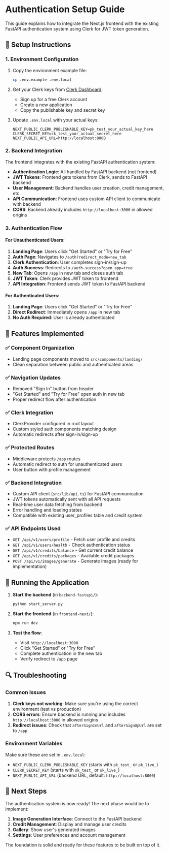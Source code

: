 # Authentication Setup Guide

This guide explains how to integrate the Next.js frontend with the existing FastAPI authentication system using Clerk for JWT token generation.

## 🔧 Setup Instructions

### 1. Environment Configuration

1. Copy the environment example file:

   ```bash
   cp .env.example .env.local
   ```

2. Get your Clerk keys from [Clerk Dashboard](https://dashboard.clerk.com/):

   - Sign up for a free Clerk account
   - Create a new application
   - Copy the publishable key and secret key

3. Update `.env.local` with your actual keys:
   ```env
   NEXT_PUBLIC_CLERK_PUBLISHABLE_KEY=pk_test_your_actual_key_here
   CLERK_SECRET_KEY=sk_test_your_actual_secret_here
   NEXT_PUBLIC_API_URL=http://localhost:8000
   ```

### 2. Backend Integration

The frontend integrates with the existing FastAPI authentication system:

- **Authentication Logic**: All handled by FastAPI backend (not frontend)
- **JWT Tokens**: Frontend gets tokens from Clerk, sends to FastAPI backend
- **User Management**: Backend handles user creation, credit management, etc.
- **API Communication**: Frontend uses custom API client to communicate with backend
- **CORS**: Backend already includes `http://localhost:3000` in allowed origins

### 3. Authentication Flow

#### **For Unauthenticated Users:**

1. **Landing Page**: Users click "Get Started" or "Try for Free"
2. **Auth Page**: Navigates to `/auth?redirect_mode=new_tab`
3. **Clerk Authentication**: User completes sign-in/sign-up
4. **Auth Success**: Redirects to `/auth-success?open_app=true`
5. **New Tab**: Opens `/app` in new tab and closes auth tab
6. **JWT Token**: Clerk provides JWT token to frontend
7. **API Integration**: Frontend sends JWT token to FastAPI backend

#### **For Authenticated Users:**

1. **Landing Page**: Users click "Get Started" or "Try for Free"
2. **Direct Redirect**: Immediately opens `/app` in new tab
3. **No Auth Required**: User is already authenticated

## 🎯 Features Implemented

### ✅ Component Organization

- Landing page components moved to `src/components/landing/`
- Clean separation between public and authenticated areas

### ✅ Navigation Updates

- Removed "Sign In" button from header
- "Get Started" and "Try for Free" open auth in new tab
- Proper redirect flow after authentication

### ✅ Clerk Integration

- ClerkProvider configured in root layout
- Custom styled auth components matching design
- Automatic redirects after sign-in/sign-up

### ✅ Protected Routes

- Middleware protects `/app` routes
- Automatic redirect to auth for unauthenticated users
- User button with profile management

### ✅ Backend Integration

- Custom API client (`src/lib/api.ts`) for FastAPI communication
- JWT tokens automatically sent with all API requests
- Real-time user data fetching from backend
- Error handling and loading states
- Compatible with existing user_profiles table and credit system

### ✅ API Endpoints Used

- `GET /api/v1/users/profile` - Fetch user profile and credits
- `GET /api/v1/users/health` - Check authentication status
- `GET /api/v1/credits/balance` - Get current credit balance
- `GET /api/v1/credits/packages` - Available credit packages
- `POST /api/v1/images/generate` - Generate images (ready for implementation)

## 🚀 Running the Application

1. **Start the backend** (in `backend-fastapi/`):

   ```bash
   python start_server.py
   ```

2. **Start the frontend** (in `frontend-next/`):

   ```bash
   npm run dev
   ```

3. **Test the flow**:
   - Visit `http://localhost:3000`
   - Click "Get Started" or "Try for Free"
   - Complete authentication in the new tab
   - Verify redirect to `/app` page

## 🔍 Troubleshooting

### Common Issues

1. **Clerk keys not working**: Make sure you're using the correct environment (test vs production)
2. **CORS errors**: Ensure backend is running and includes `http://localhost:3000` in allowed origins
3. **Redirect issues**: Check that `afterSignInUrl` and `afterSignUpUrl` are set to `/app`

### Environment Variables

Make sure these are set in `.env.local`:

- `NEXT_PUBLIC_CLERK_PUBLISHABLE_KEY` (starts with `pk_test_` or `pk_live_`)
- `CLERK_SECRET_KEY` (starts with `sk_test_` or `sk_live_`)
- `NEXT_PUBLIC_API_URL` (backend URL, default: `http://localhost:8000`)

## 📝 Next Steps

The authentication system is now ready! The next phase would be to implement:

1. **Image Generation Interface**: Connect to the FastAPI backend
2. **Credit Management**: Display and manage user credits
3. **Gallery**: Show user's generated images
4. **Settings**: User preferences and account management

The foundation is solid and ready for these features to be built on top of it.
